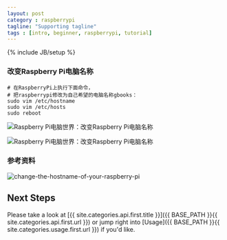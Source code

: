 ```yaml
---
layout: post
category : raspberrypi
tagline: "Supporting tagline"
tags : [intro, beginner, raspberrypi, tutorial]
---
```

{% include JB/setup %}

### 改变Raspberry Pi电脑名称

    # 在RaspberryPi上执行下面命令，
    # 把raspberrypi修改为自己希望的电脑名称gbooks：
    sudo vim /etc/hostname
    sudo vim /etc/hosts
    sudo reboot

![Raspberry Pi电脑世界：改变Raspberry Pi电脑名称](https://lh6.googleusercontent.com/-WsOeVCi2p4o/UoqBcL1jWPI/AAAAAAAAF30/eJ-RJHaFBHE/w697-h500-no/2013-11-18-2159.png)

![Raspberry Pi电脑世界：改变Raspberry Pi电脑名称](https://lh5.googleusercontent.com/-hjXeH-zVedk/UoqBcG4ijwI/AAAAAAAAF34/5lub4uNBqIU/w655-h416-no/2013-11-18-2202.png)

### 参考资料
![change-the-hostname-of-your-raspberry-pi](http://www.developpeers.com/blogs/change-the-hostname-of-your-raspberry-pi)

## Next Steps

Please take a look at [{{ site.categories.api.first.title }}]({{ BASE_PATH }}{{ site.categories.api.first.url }})
or jump right into [Usage]({{ BASE_PATH }}{{ site.categories.usage.first.url }}) if you'd like.